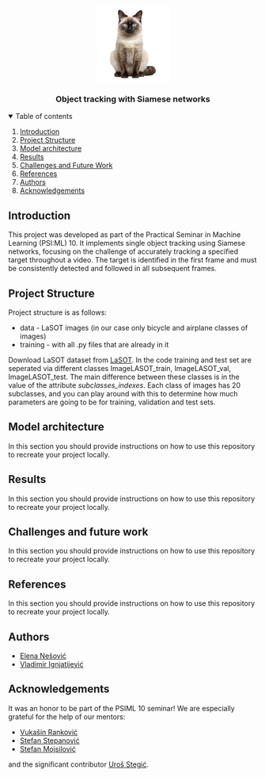 <!-- PROJECT LOGO -->
<br />
<p align="center">
  <a href="https://github.com/catiaspsilva/README-template">
    <img src="images/siamese-cat-isolated-on-transparent-background-ai-generated-png.png" alt="Logo" width="150" height="150">
  </a>

  <h3 align="center">Object tracking with Siamese networks</h3>




<!-- TABLE OF CONTENTS -->
<details open="open">
  <summary>Table of contents</summary>
  <ol>
    <li><a href="#introduction">Introduction</a></li>
    <li><a href="#project-structure">Project Structure</a></li>
    <li><a href="#model-architecture">Model architecture</a></li>
    <li><a href="#results">Results</a></li>
    <li><a href="#challenges-and-future-work">Challenges and Future Work</a></li>
    <li><a href="#references">References</a></li>
    <li><a href="#authors">Authors</a></li>
    <li><a href="#acknowledgements">Acknowledgements</a></li>
  </ol>
</details>



<!-- Introduction -->
## <span id="introduction"> Introduction </span>

This project was developed as part of the Practical Seminar in Machine Learning (PSI:ML) 10. It implements single object tracking using Siamese networks, focusing on the challenge of accurately tracking a specified target throughout a video. The target is identified in the first frame and must be consistently detected and followed in all subsequent frames.

<!-- Project Structure -->
## <span id="project-structure"> Project Structure </span>
Project structure is as follows:
<ul>
  <li>data - LaSOT images (in our case only bicycle and airplane classes of images)</li>
  <li>training - with all .py files that are already in it</li>
</ul>
Download LaSOT dataset from <a href="https://onedrive.live.com/?authkey=%21AKDCa351cL3g44Q&id=83EEFE32EECC7F4B%2133234&cid=83EEFE32EECC7F4B">LaSOT</a>. In the code training and test set are seperated via different classes ImageLASOT_train, ImageLASOT_val, ImageLASOT_test. The main difference between these classes is in the value of the attribute <i>subclasses_indexes</i>. Each class of images has 20 subclasses, and you can play around with this to determine how much parameters are going to be for training, validation and test sets.

<!-- Model arch -->
## <span id="model-architecture"> Model architecture </span>

In this section you should provide instructions on how to use this repository to recreate your project locally.

<!-- Project Structure -->
## <span id="results"> Results </span>

In this section you should provide instructions on how to use this repository to recreate your project locally.

<!-- Project Structure -->
## <span id="challenges-and-future-work"> Challenges and future work </span>

In this section you should provide instructions on how to use this repository to recreate your project locally.

<!-- Project Structure -->
## <span id="references"> References </span>

In this section you should provide instructions on how to use this repository to recreate your project locally.

<!-- Authors -->
## Authors

<ul>
  <li>
    <a href="https://github.com/0elena0">Elena Nešović </a>
  </li>
  <li>
    <a href="https://github.com/Dovlane">Vladimir Ignjatijević</a>
  </li>
</ul>


<!-- ACKNOWLEDGEMENTS -->
## Acknowledgements

It was an honor to be part of the PSIML 10 seminar! We are especially grateful for the help of our mentors:
<ul>
  <li><a href="https://www.linkedin.com/in/vukasinrankovic/">Vukašin Ranković</a></li>
  <li><a href="https://www.linkedin.com/in/stefan-stepanovic/">Stefan Stepanović</a></li>
  <li><a href="https://www.linkedin.com/in/stefan-mojsilovic/">Stefan Mojsilović</a></li>
</ul>
and the significant contributor <a href="https://www.linkedin.com/in/urosstegic/">Uroš Stegić</a>.


